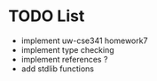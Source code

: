 # TODO List

- implement uw-cse341 homework7
- implement type checking
- implement references ?
- add stdlib functions

